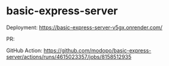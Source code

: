 # basic-express-server

Deployment: https://basic-express-server-v5gx.onrender.com/

PR: 

GitHub Action: https://github.com/modopo/basic-express-server/actions/runs/4615023357/jobs/8158512935
